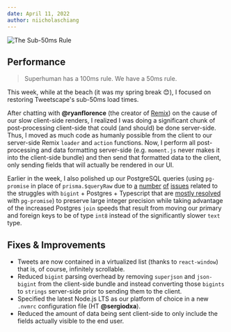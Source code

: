 ```yaml
---
date: April 11, 2022
author: niicholaschiang
---
```


![The Sub-50ms Rule](/ss/perf.png)

## Performance

> Superhuman has a 100ms rule. We have a 50ms rule.

This week, while at the beach (it was my spring break 😊), I focused on restoring Tweetscape's sub-50ms load times.

After chatting with **@ryanflorence** (the creator of [Remix](https://remix.run)) on the cause of our slow client-side renders, I realized I was doing a significant chunk of post-processing client-side that could (and should) be done server-side.
Thus, I moved as much code as humanly possible from the client to our server-side Remix `loader` and `action` functions.
Now, I perform all post-processing and data formatting server-side (e.g. `moment.js` never makes it into the client-side bundle) and then send that formatted data to the client, only sending fields that will actually be rendered in our UI.

Earlier in the week, I also polished up our PostgreSQL queries (using `pg-promise` in place of `prisma.$queryRaw` due to [a](https://github.com/prisma/prisma/issues/8121) [number](https://github.com/prisma/prisma/issues/12551) [of](https://github.com/prisma/prisma/issues/12367) [issues](https://github.com/prisma/prisma/issues/7395) related to the struggles with `bigint` + Postgres + Typescript that are [mostly resolved](https://github.com/vitaly-t/pg-promise/issues/754#issuecomment-1087125815) with `pg-promise`) to preserve large integer precision while taking advantage of the increased Postgres `join` speeds that result from moving our primary and foreign keys to be of type `int8` instead of the significantly slower `text` type.

## Fixes & Improvements

- Tweets are now contained in a virtualized list (thanks to `react-window`) that is, of course, infinitely scrollable.
- Reduced `bigint` parsing overhead by removing `superjson` and `json-bigint` from the client-side bundle and instead converting those `bigints` to `strings` server-side prior to sending them to the client.
- Specified the latest Node.js LTS as our platform of choice in a new `.nvmrc` configuration file (HT **@sergiodxa**).
- Reduced the amount of data being sent client-side to only include the fields actually visible to the end user.
